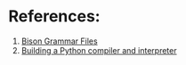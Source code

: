 
# References:

1. [Bison Grammar Files](https://web.mit.edu/gnu/doc/html/bison_toc.html#SEC34)
2. [Building a Python compiler and interpreter](https://mathspp.com/blog/building-a-python-compiler-and-interpreter)